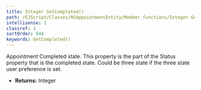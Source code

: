 ```yaml
---
title: Integer GetCompleted()
path: /EJScript/Classes/NSAppointmentEntity/Member functions/Integer GetCompleted()
intellisense: 1
classref: 1
sortOrder: 944
keywords: GetCompleted()
---
```



Appointment Completed state. This property is the part of the Status property that is the completed state. Could be three state if the three state user preference is set.



* **Returns:** Integer


